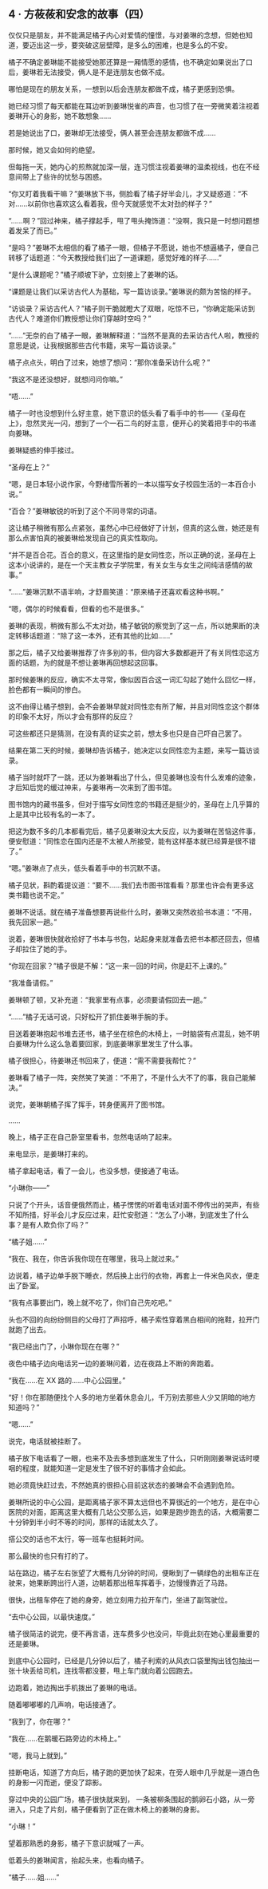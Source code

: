 ## 4 · 方莜莜和安念的故事（四）

仅仅只是朋友，并不能满足橘子内心对爱情的憧憬，与对姜琳的念想，但她也知道，要迈出这一步，要突破这层壁障，是多么的困难，也是多么的不安。

橘子不确定姜琳能不能接受她那还算是一厢情愿的感情，也不确定如果说出了口后，姜琳若无法接受，俩人是不是连朋友也做不成。

哪怕是现在的朋友关系，一想到以后会连朋友都做不成，橘子更感到恐惧。

她已经习惯了每天都能在耳边听到姜琳悦雀的声音，也习惯了在一旁微笑着注视着姜琳开心的身影，她不敢想象……

若是她说出了口，姜琳却无法接受，俩人甚至会连朋友都做不成……

那时候，她又会如何的绝望。

但每拖一天，她内心的煎熬就加深一层，连习惯注视着姜琳的温柔视线，也在不经意间带上了些许的忧愁与困惑。

“你又盯着我看干嘛？”姜琳放下书，侧脸看了橘子好半会儿，才又疑惑道：“不对……以前你也喜欢这么看着我，但今天就感觉不太对劲的样子？”

“……啊？”回过神来，橘子撑起手，甩了甩头掩饰道：“没啊，我只是一时想问题想着发呆了而已。”

“是吗？”姜琳不太相信的看了橘子一眼，但橘子不愿说，她也不想逼橘子，便自己转移了话题道：“今天教授给我们出了一道课题，感觉好难的样子……”

“是什么课题呢？”橘子顺坡下驴，立刻接上了姜琳的话。

“课题是让我们以采访古代人为基础，写一篇访谈录。”姜琳说的颇为苦恼的样子。

“访谈录？采访古代人？”橘子则干脆就瞪大了双眼，吃惊不已，“你确定能采访到古代人？难道你们教授想让你们穿越时空吗？”

“……”无奈的白了橘子一眼，姜琳解释道：“当然不是真的去采访古代人啦，教授的意思是说，让我根据那些古代书籍，来写一篇访谈录。”

橘子点点头，明白了过来，她想了想问：“那你准备采访什么呢？”

“我这不是还没想好，就想问问你嘛。”

“唔……”

橘子一时也没想到什么好主意，她下意识的低头看了看手中的书——《圣母在上》，忽然灵光一闪，想到了一个一石二鸟的好主意，便开心的笑着把手中的书递向姜琳。

姜琳疑惑的伸手接过。

“圣母在上？”

“嗯，是日本轻小说作家，今野绪雪所著的一本以描写女子校园生活的一本百合小说。”

“百合？”姜琳敏锐的听到了这个不同寻常的词语。

这让橘子稍微有那么点紧张，虽然心中已经做好了计划，但真的这么做，她还是有那么点害怕真的被姜琳给发现自己的真实性取向。

“并不是百合花。百合的意义，在这里指的是女同性恋，所以正确的说，圣母在上这本小说讲的，是在一个天主教女子学院里，有关女生与女生之间纯洁感情的故事。”

“……”姜琳沉默不语半响，才舒眉笑道：“原来橘子还喜欢看这种书啊。”

“嗯，偶尔的时候看看，但看的也不是很多。”

姜琳的表现，稍微有那么不太对劲，橘子敏锐的察觉到了这一点，所以她果断的决定转移话题道：“除了这一本外，还有其他的比如……”

那之后，橘子又给姜琳推荐了许多别的书，但内容大多数都避开了有关同性恋这方面的话题，为的就是不想让姜琳再回想起这回事。

那时候姜琳的反应，确实不太寻常，像似因百合这一词汇勾起了她什么回忆一样，脸色都有一瞬间的惨白。

这不由得让橘子想到，会不会姜琳早就对同性恋有所了解，并且对同性恋这个群体的印象不太好，所以才会有那样的反应？

可这些都还只是猜测，在没有真的证实之前，想太多也只是自己吓自己罢了。

结果在第二天的时候，姜琳却告诉橘子，她决定以女同性恋为主题，来写一篇访谈录。

橘子当时就吓了一跳，还以为姜琳看出了什么，但见姜琳也没有什么发难的迹象，才后知后觉的缓过神来，与姜琳再一次来到了图书馆。

图书馆内的藏书虽多，但对于描写女同性恋的书籍还是挺少的，圣母在上几乎算的上是其中比较有名的一本了。

把这为数不多的几本都看完后，橘子见姜琳没太大反应，以为姜琳在苦恼这件事，便安慰道：“同性恋在国内还是不太被人所接受，能有这样基本就已经算是很不错了。”

“嗯。”姜琳点了点头，低头看着手中的书沉默不语。

橘子见状，斟酌着提议道：“要不……我们去市图书馆看看？那里也许会有更多这类书籍也说不定。”

姜琳不说话。就在橘子准备想要再说些什么时，姜琳又突然收拾书本道：“不用，我先回家一趟。”

说着，姜琳很快就收拾好了书本与书包，站起身来就准备去把书本都还回去，但橘子却拉住了她的手。

“你现在回家？”橘子很是不解：“这一来一回的时间，你是赶不上课的。”

“我准备请假。”

姜琳顿了顿，又补充道：“我家里有点事，必须要请假回去一趟。”

“……”橘子无话可说，只好松开了抓住姜琳手腕的手。

目送着姜琳抱起书堆去还书，橘子坐在棕色的木椅上，一时脑袋有点混乱，她不明白姜琳为什么这么急着要回家，到底姜琳家里发生了什么事。

橘子很担心，待姜琳还书回来了，便道：“需不需要我帮忙？”

姜琳看了橘子一阵，突然笑了笑道：“不用了，不是什么大不了的事，我自己能解决。”

说完，姜琳朝橘子挥了挥手，转身便离开了图书馆。

……

晚上，橘子正在自己卧室里看书，忽然电话响了起来。

来电显示，是姜琳打来的。

橘子拿起电话，看了一会儿，也没多想，便接通了电话。

“小琳你——”

只说了个开头，话音便俄然而止，橘子愣愣的听着电话对面不停传出的哭声，有些不知所措，好半会儿才反应过来，赶忙安慰道：“怎么了小琳，到底发生了什么事？是有人欺负你了吗？”

“橘子姐……”

“我在、我在，你告诉我你现在在哪里，我马上就过来。”

边说着，橘子边单手脱下睡衣，然后换上出行的衣物，再套上一件米色风衣，便走出了卧室。

“我有点事要出门，晚上就不吃了，你们自己先吃吧。”

头也不回的向纷纷侧目的父母打了声招呼，橘子索性穿着黑白相间的拖鞋，拉开门就跑了出去。

“我已经出门了，小琳你现在在哪？”

夜色中橘子边向电话另一边的姜琳问着，边在夜路上不断的奔跑着。

“我在……在 XX 路的……中心公园里。”

“好！你在那随便找个人多的地方坐着休息会儿，千万别去那些人少又阴暗的地方知道吗？”

“嗯……”

说完，电话就被挂断了。

橘子放下电话看了一眼，也来不及去多想到底发生了什么，只听刚刚姜琳说话时哽咽的程度，就能知道一定是发生了很不好的事情才会如此。

她必须竟快赶过去，不然她真的很担心目前这状态的姜琳会不会遇到危险。

姜琳所说的中心公园，是距离橘子家不算太远但也不算很近的一个地方，是在中心医院的对面，距离这里大概有几站公交那么远，如果是跑步跑去的话，大概需要二十分钟到半小时不等的时间，那样的话就太久了。

搭公交的话也不太行，等一班车也挺耗时间。

那么最快的也只有打的了。

站在路边，橘子左右张望了大概有几分钟的时间，便瞅到了一辆绿色的出租车正在驶来，她果断跨出行人道，边朝着那出租车挥着手，边慢慢靠近了马路。

很快，出租车停在了她的身旁，她立刻用力拉开车门，坐进了副驾驶位。

“去中心公园，以最快速度。”

橘子很简洁的说完，便不再言语，连车费多少也没问，毕竟此刻在她心里最重要的还是姜琳。

到底中心公园时，已经是几分钟以后了，橘子利索的从风衣口袋里掏出钱包抽出一张十块丢给司机，连找零都没要，甩上车门就向着公园跑去。

边跑着，她边掏出手机拨出了姜琳的电话。

随着嘟嘟嘟的几声响，电话接通了。

“我到了，你在哪？”

“我在……在鹅暖石路旁边的木椅上。”

“嗯，我马上就到。”

挂断电话，知道了方向后，橘子跑的更加快了起来，在旁人眼中几乎就是一道白色的身影一闪而逝，便没了踪影。

穿过中央的公园广场，橘子很快就来到，
一条被柳条围起的鹅卵石小路，从一旁进入，只走了片刻，橘子便看到了正在做木椅上的姜琳的身影。

“小琳！”

望着那熟悉的身影，橘子下意识就喊了一声。

低着头的姜琳闻言，抬起头来，也看向橘子。

“橘子……姐……”
